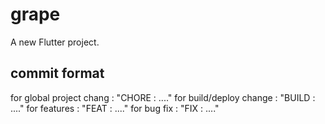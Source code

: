 # grape

A new Flutter project.

## commit format

for global project chang : "CHORE : ...."
for build/deploy change : "BUILD : ...."
for features : "FEAT : ...."
for bug fix : "FIX : ...."
